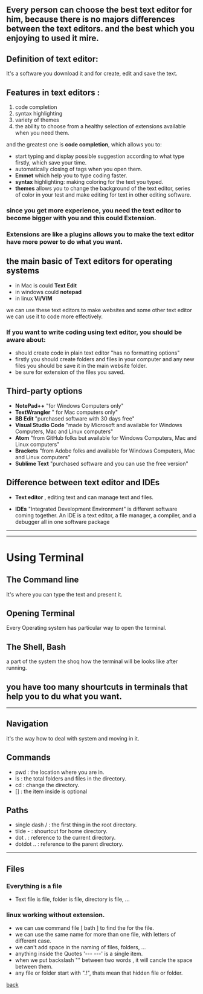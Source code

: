 ## Every person can choose the best text editor for him, because there is no majors differences between the text editors. and the best which you enjoying to used it mire.

## Definition of text editor:
It's a software you download it and for create, edit and save the text.

## Features in text editors :
1. code completion
2. syntax highlighting
3. variety of themes
4. the ability to choose from a healthy selection of extensions available when you need them.

and the greatest one is **code completion**, which allows you to:

* start typing and display possible suggestion according to what type firstly, which save your time.
* automatically closing of tags when you open them.
* **Emmet** which help you to type coding faster.
* **syntax** highlighting: making coloring for the text you typed.
* **themes** allows you to change the background of the text editor, series of color in your test and make editing for text in other editing software.

### since you get more experience, you need the text editor to become bigger with you and this could Extension.

### Extensions are like a plugins allows you to make the text editor have more power to do what you want.


## the main basic of Text editors for operating systems 
* in Mac is could **Text Edit**
* in windows could **notepad**
* in linux **Vi/VIM**

we can use these text editors to make websites and some other text editor we can use it to code more effectively.

### If you want to write coding using text editor, you should be aware about:
* should create code in plain text editor "has no formatting options"
* firstly you should create folders and files in your computer and any new files you should be save it in the main website folder.
* be sure for extension of the files you saved.


## Third-party options 
* **NotePad++** "for Windows Computers only"
* **TextWrangler** " for Mac computers only"
* **BB Edit** "purchased software with 30 days free"
* **Visual Studio Code** "made by Microsoft and available for Windows Computers, Mac and Linux computers"
* **Atom** "from GitHub folks but available for Windows Computers, Mac and Linux computers"
* **Brackets** "from Adobe folks and available for Windows Computers, Mac and Linux computers"
* **Sublime Text** "purchased software and you can use the free version"

## Difference between text editor and IDEs

* **Text editor** , editing text and can manage text and files.

* **IDEs** "Integrated Development Environment" is different software coming together. An IDE is a text editor, a file manager, a compiler, and a debugger all in one software package

***
***

# Using Terminal

## The Command line
It's where you can type the text and present it.

## Opening Terminal
Every Operating system has particular way to open the terminal.

## The Shell, Bash
a part of the system the shoq how the terminal will be looks like after running.

## you have too many shourtcuts in terminals that help you to du what you want.

***

## Navigation
it's the way how to deal with system and moving in it.

## Commands
* pwd : the location where you are in.
* ls : the total folders and files in the directory.
* cd : change the directory.
* [] : the item inside is optional

## Paths
* single dash / : the first thing in the root directory.
* tilde - : shourtcut for home directory.
* dot . : reference to the current directory.
* dotdot .. : reference to the parent directory.

***

## Files

### Everything is a file
* Text file is file, folder is file, directory is file, ...

### linux working without extension.
* we can use command file [ bath ] to find the for the file.
* we can use the same name for more than one file, with letters of different case.
* we can't add space in the naming of files, folders, ...
* anything inside the Quotes '--- ---' is a single item.
* when we put backslash "\" between two words , it will cancle the space between them.
* any file or folder start with ".!", thats mean that hidden file or folder.


[back](https://suhaibyounis.github.io/reading-notes/)
